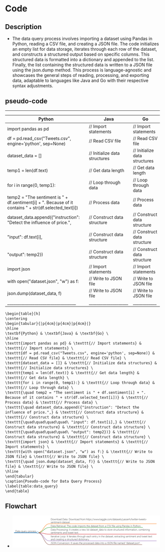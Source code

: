# Code
## Description
- The data query process involves importing a dataset using Pandas in Python, reading a CSV file, and creating a JSON file. The code initializes an empty list for data storage, iterates through each row of the dataset, and constructs a structured output based on specific columns. This structured data is formatted into a dictionary and appended to the list. Finally, the list containing the structured data is written to a JSON file using the json.dump method. This process is language-agnostic and showcases the general steps of reading, processing, and exporting data, adaptable to languages like Java and Go with their respective syntax adjustments.
## pseudo-code
 ________________________________________________________
| Python                            | Java   | Go       |
|-----------------------------------|--------|----------|
| import pandas as pd               | // Import statements | // Import statements |
| df = pd.read_csv("Tweets.csv", engine='python', sep=None) | // Read CSV file | // Read CSV file |
| dataset_data = []                 | // Initialize data structures | // Initialize data structures |
| temp1 = len(df.text)              | // Get data length | // Get data length |
| for i in range(0, temp1):         | // Loop through data | // Loop through data |
|     temp2 = "The sentiment is " + df.sentiment[i] + ". Because of it contains " + str(df.selected_text[i]) | // Process data | // Process data |
|     dataset_data.append({"instruction": "Detect the influence of price.", | // Construct data structure | // Construct data structure |
|                          "input": df.text[i],                        | // Construct data structure | // Construct data structure |
|                          "output": temp2})                         | // Construct data structure | // Construct data structure |
| import json                       | // Import statements | // Import statements |
| with open("dataset.json", "w") as f: | // Write to JSON file | // Write to JSON file |
|     json.dump(dataset_data, f)    | // Write to JSON file | // Write to JSON file |
|___________________________________|____________________|____________|

```
\begin{table}[h]
\centering
\begin{tabular}{|p{4cm}|p{4cm}|p{4cm}|}
\hline
\textbf{Python} & \textbf{Java} & \textbf{Go} \
\hline
\texttt{import pandas as pd} & \texttt{// Import statements} & \texttt{// Import statements} \
\texttt{df = pd.read_csv("Tweets.csv", engine='python', sep=None)} & \texttt{// Read CSV file} & \texttt{// Read CSV file} \
\texttt{dataset_data = []} & \texttt{// Initialize data structures} & \texttt{// Initialize data structures} \
\texttt{temp1 = len(df.text)} & \texttt{// Get data length} & \texttt{// Get data length} \
\texttt{for i in range(0, temp1):} & \texttt{// Loop through data} & \texttt{// Loop through data} \
\texttt{\quad temp2 = "The sentiment is " + df.sentiment[i] + ". Because of it contains " + str(df.selected_text[i])} & \texttt{// Process data} & \texttt{// Process data} \
\texttt{\quad dataset_data.append({"instruction": "Detect the influence of price.",} & \texttt{// Construct data structure} & \texttt{// Construct data structure} \
\texttt{\quad\quad\quad\quad\ "input": df.text[i],} & \texttt{// Construct data structure} & \texttt{// Construct data structure} \
\texttt{\quad\quad\quad\quad\ "output": temp2})} & \texttt{// Construct data structure} & \texttt{// Construct data structure} \
\texttt{import json} & \texttt{// Import statements} & \texttt{// Import statements} \
\texttt{with open("dataset.json", "w") as f:} & \texttt{// Write to JSON file} & \texttt{// Write to JSON file} \
\texttt{\quad json.dump(dataset_data, f)} & \texttt{// Write to JSON file} & \texttt{// Write to JSON file} \
\hline
\end{tabular}
\caption{Pseudo-code for Data Query Process}
\label{table:data_query}
\end{table}
```
## Flowchart
- ![](1.png)

